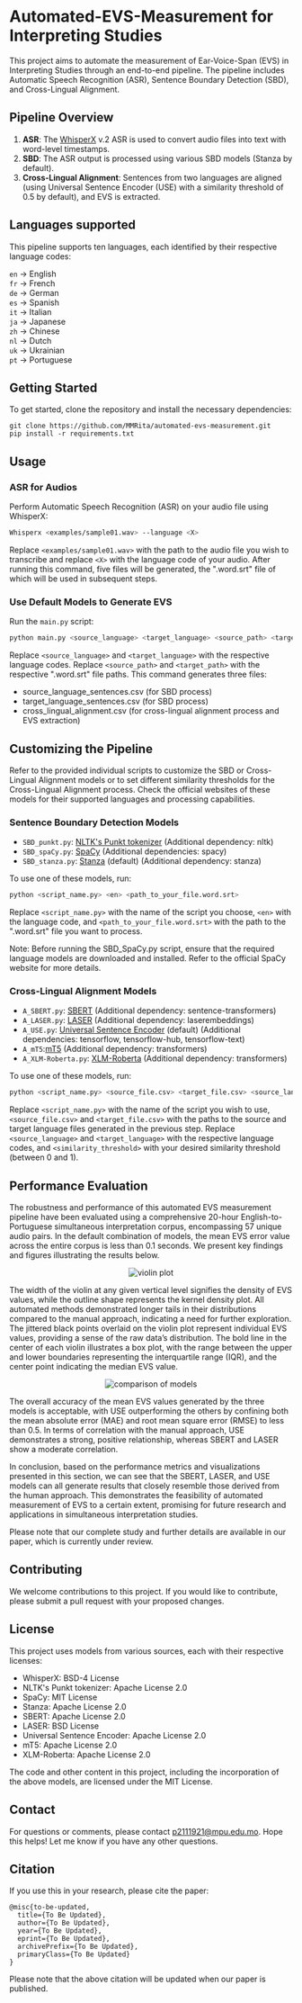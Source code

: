 # Automated-EVS-Measurement for Interpreting Studies

This project aims to automate the measurement of Ear-Voice-Span (EVS) in Interpreting Studies through an end-to-end pipeline. The pipeline includes Automatic Speech Recognition (ASR), Sentence Boundary Detection (SBD), and Cross-Lingual Alignment.

## Pipeline Overview

1. **ASR**: The [WhisperX](https://github.com/m-bain/whisperX) v.2 ASR is used to convert audio files into text with word-level timestamps.
2. **SBD**: The ASR output is processed using various SBD models (Stanza by default).
3. **Cross-Lingual Alignment**: Sentences from two languages are aligned (using Universal Sentence Encoder (USE) with a similarity threshold of 0.5 by default), and EVS is extracted.

## Languages supported

This pipeline supports ten languages, each identified by their respective language codes:

`en` → English  
`fr` → French  
`de` → German  
`es` → Spanish  
`it` → Italian  
`ja` → Japanese  
`zh` → Chinese  
`nl` → Dutch  
`uk` → Ukrainian  
`pt` → Portuguese  


## Getting Started

To get started, clone the repository and install the necessary dependencies:
```
git clone https://github.com/MMRita/automated-evs-measurement.git
pip install -r requirements.txt
```

## Usage

### ASR for Audios
Perform Automatic Speech Recognition (ASR) on your audio file using WhisperX:
```bash
Whisperx <examples/sample01.wav> --language <X>
```
Replace `<examples/sample01.wav>` with the path to the audio file you wish to transcribe and replace `<X>` with the language code of your audio. After running this command, five files will be generated, the ".word.srt" file of which will be used in subsequent steps.

### Use Default Models to Generate EVS

Run the `main.py` script:
```bash
python main.py <source_language> <target_language> <source_path> <target_path>
```
Replace `<source_language>` and `<target_language>` with the respective language codes. Replace `<source_path>` and `<target_path>` with the respective ".word.srt" file paths. This command generates three files:
- source_language_sentences.csv (for SBD process)
- target_language_sentences.csv (for SBD process)
- cross_lingual_alignment.csv (for cross-lingual alignment process and EVS extraction)

## Customizing the Pipeline

Refer to the provided individual scripts to customize the SBD or Cross-Lingual Alignment models or to set different similarity thresholds for the Cross-Lingual Alignment process. Check the official websites of these models for their supported languages and processing capabilities.

### Sentence Boundary Detection Models

- `SBD_punkt.py`: [NLTK's Punkt tokenizer](https://www.nltk.org/api/nltk.tokenize.html) (Additional dependency: nltk)
- `SBD_spaCy.py`: [SpaCy](https://spacy.io/) (Additional dependencies: spacy)
- `SBD_stanza.py`: [Stanza](https://stanfordnlp.github.io/stanza/) (default) (Additional dependency: stanza)

To use one of these models, run:

```bash
python <script_name.py> <en> <path_to_your_file.word.srt>
```
Replace `<script_name.py>` with the name of the script you choose, `<en>` with the language code, and `<path_to_your_file.word.srt>` with the path to the ".word.srt" file you want to process.

Note: Before running the SBD_SpaCy.py script, ensure that the required language models are downloaded and installed. Refer to the official SpaCy website for more details.

### Cross-Lingual Alignment Models

- `A_SBERT.py`: [SBERT](https://www.sbert.net/) (Additional dependency: sentence-transformers)
- `A_LASER.py`: [LASER](https://github.com/facebookresearch/LASER) (Additional dependency: laserembeddings)
- `A_USE.py`: [Universal Sentence Encoder](https://tfhub.dev/google/collections/universal-sentence-encoder/) (default) (Additional dependencies: tensorflow, tensorflow-hub, tensorflow-text)
- `A_mT5`:[mT5](https://huggingface.co/google/mt5-small) (Additional dependency: transformers)
- `A_XLM-Roberta.py`: [XLM-Roberta](https://huggingface.co/docs/transformers/model_doc/xlm-roberta) (Additional dependency: transformers)

To use one of these models, run:

```bash
python <script_name.py> <source_file.csv> <target_file.csv> <source_language> <target_language> <similarity_threshold>
```
Replace `<script_name.py>` with the name of the script you wish to use, `<source_file.csv>` and `<target_file.csv>` with the paths to the source and target language files generated in the previous step. Replace `<source_language>` and `<target_language>` with the respective language codes, and `<similarity_threshold>` with your desired similarity threshold (between 0 and 1).

## Performance Evaluation

The robustness and performance of this automated EVS measurement pipeline have been evaluated using a comprehensive 20-hour English-to-Portuguese simultaneous interpretation corpus, encompassing 57 unique audio pairs. In the default combination of models, the mean EVS error value across the entire corpus is less than 0.1 seconds. We present key findings and figures illustrating the results below.

<p align="center">
  <img src="images/violin.png" alt="violin plot">
</p>

The width of the violin at any given vertical level signifies the density of EVS values, while the outline shape represents the kernel density plot. All automated methods demonstrated longer tails in their distributions compared to the manual approach, indicating a need for further exploration. The jittered black points overlaid on the violin plot represent individual EVS values, providing a sense of the raw data’s distribution. The bold line in the center of each violin illustrates a box plot, with the range between the upper and lower boundaries representing the interquartile range (IQR), and the center point indicating the median EVS value.

<p align="center">
  <img src="images/comparison.png" alt="comparison of models">
</p>

The overall accuracy of the mean EVS values generated by the three models is acceptable, with USE outperforming the others by confining both the mean absolute error (MAE) and root mean square error (RMSE) to less than 0.5. In terms of correlation with the manual approach, USE demonstrates a strong, positive relationship, whereas SBERT and LASER show a moderate correlation.

In conclusion, based on the performance metrics and visualizations presented in this section, we can see that the SBERT, LASER, and USE models can all generate results that closely resemble those derived from the human approach. This demonstrates the feasibility of automated measurement of EVS to a certain extent, promising for future research and applications in simultaneous interpretation studies.

Please note that our complete study and further details are available in our paper, which is currently under review.

## Contributing

We welcome contributions to this project. If you would like to contribute, please submit a pull request with your proposed changes.

## License

This project uses models from various sources, each with their respective licenses:

- WhisperX: BSD-4 License
- NLTK's Punkt tokenizer: Apache License 2.0
- SpaCy: MIT License
- Stanza: Apache License 2.0
- SBERT: Apache License 2.0
- LASER: BSD License
- Universal Sentence Encoder: Apache License 2.0
- mT5: Apache License 2.0
- XLM-Roberta: Apache License 2.0

The code and other content in this project, including the incorporation of the above models, are licensed under the MIT License.

## Contact
For questions or comments, please contact p2111921@mpu.edu.mo. Hope this helps! Let me know if you have any other questions.

## Citation
If you use this in your research, please cite the paper:
```
@misc{to-be-updated,
  title={To Be Updated},
  author={To Be Updated},
  year={To Be Updated},
  eprint={To Be Updated},
  archivePrefix={To Be Updated},
  primaryClass={To Be Updated}
}
```
Please note that the above citation will be updated when our paper is published.
